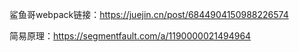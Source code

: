 鲨鱼哥webpack链接：https://juejin.cn/post/6844904150988226574

简易原理：https://segmentfault.com/a/1190000021494964